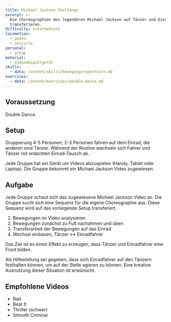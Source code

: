 ```yaml
---
title: Michael Jackson Challenge
excerpt: >-
  Die Choreographien des legendären Michael Jackson auf Tänzer und Einradfahrer
  transferieren.
difficulty: intermediate
locomotion:
  - pedes
  - unicycle
personal:
  - group
material:
  - Videoabspielgerät
skills:
  - data: content/skills/bewegungsrepertoire.md
exercises:
  - data: content/exercises/double-dance.md
---
```


## Voraussetzung

Double Dance.

## Setup

Gruppierung 4-5 Personen, 2-3 Personen fahren auf dem Einrad, die anderen sind
Tänzer. Während der Routine wechseln sich Fahrer und Tänzer mit erdachten
Einrad-Tausch ab.

Jede Gruppe hat ein Gerät um Videos abzuspielen (Handy, Tablet oder Laptop). Die
Gruppe bekommt ein Michael Jackson Video zugewiesen.

## Aufgabe

Jede Gruppe schaut sich das zugewiesene Michael Jackson Video an. Die Gruppe
sucht sich eine Sequenz für die eigene Choreographie aus. Diese Sequenz wird auf
das vorliegende Setup transferiert.

1. Bewegungen im Video analysieren
2. Bewegungen zunächst zu Fuß nachahmen und üben
3. Transferarbeit der Bewegungen auf das Einrad
4. Wechsel einbauen, Tänzer \<-> Einradfahrer

Das Ziel ist es einen Effekt zu erzeugen, dass Tänzer und Einradfahrer eine
Front bilden.

Als Hilfestellung sei gegeben, dass sich Einradfahrer auf den Tänzern festhalten
können, um auf der Stelle agieren zu können. Eine kreative Ausnutzung dieser
Situation ist erwünscht.

## Empfohlene Videos

* Bad
* Beat It
* Thriller (schwer)
* Smooth Criminal
